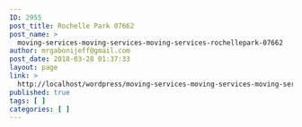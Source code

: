 ```yaml
---
ID: 2955
post_title: Rochelle Park 07662
post_name: >
  moving-services-moving-services-moving-services-rochellepark-07662
author: mrgabonijeff@gmail.com
post_date: 2018-03-28 01:37:33
layout: page
link: >
  http://localhost/wordpress/moving-services-moving-services-moving-services-rochellepark-07662/
published: true
tags: [ ]
categories: [ ]
---
```

